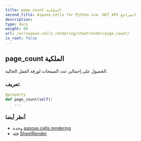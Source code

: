 ```yaml
---
title: page_count الملكية
second_title: Aspose.Cells for Python via .NET API المراجع
description:
type: docs
weight: 80
url: /ar/aspose.cells.rendering/sheetrender/page_count/
is_root: false
---
```

##  page_count الملكية

الحصول على إجمالي عدد الصفحات لورقة العمل الحالية.
###  تعريف:
```python
@property
def page_count(self):
    ...
```

###  أنظر أيضا
* وحدة [aspose.cells.rendering](../../)
* فئة [SheetRender](/cells/python-net/ar/aspose.cells.rendering/sheetrender)
